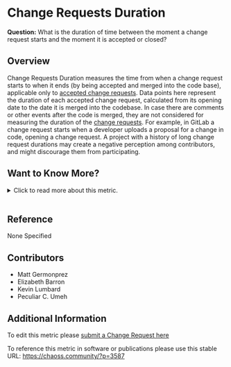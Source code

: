 # Change Requests Duration

**Question:** What is the duration of time between the moment a change request starts and the moment it is accepted or closed?

## Overview

Change Requests Duration measures the time from when a change request starts to when it ends (by being accepted and merged into the code base), applicable only to [accepted change requests](https://chaoss.community/metric-change-requests-accepted/). Data points here represent the duration of each accepted change request, calculated from its opening date to the date it is merged into the codebase. In case there are comments or other events after the code is merged, they are not considered for measuring the duration of the [change requests](https://chaoss.community/metric-change-requests/).  For example, in GitLab a change request starts when a developer uploads a proposal for a change in code, opening a change request. A project with a history of long change request durations may create a negative perception among contributors, and might discourage them from participating.

## Want to Know More?

<span markdown="1"><details>

<summary>Click to read more about this metric.</summary>

### Data Collection Strategies

**Specific description: GitHub**

In the case of GitHub, duration is considered for pull requests that are accepted and merged in the code base. For an individual pull request, duration starts when it is opened, and finishes when the commits it includes are merged into the code base.

Mandatory parameters (for GitHub): None.

**Specific description: GitLab**

In the case of GitLab, duration is considered for merge requests that are accepted and merged in the code base. For an individual merge request, duration starts when it is opened, and finishes when the commits it includes are merged into the code base.

Mandatory parameters (for GitLab): None.

**Specific description: Gerrit**

In the case of Gerrit, duration is considered for code reviews that are accepted and merged in the code base. For an individual code review, duration starts when it is opened, and finishes when the commits it includes are merged into the code base.

*   Mandatory parameters (for Gerrit): None.

Potential aggregators include:

*   Median. Median (50% percentile) of change request duration for all accepted change requests in the considered period of time.

Potential parameters include:

*   Period of time. Start and finish date of the period. Default: forever. Period during which accepted change requests are considered. An accepted change request is considered to be in the period if its creation event is in the period.
*   Criteria for source code. Algorithm. Default: all files are source code. If we are focused on source code, we need a criteria for deciding whether a file is a part of the source code or not.

### Filters

*   By actors (submitter, reviewer, merger). Requires actor merging (merging ids corresponding to the same author).
*   By groups of actors (employer, gender... for each of the actors). Requires actor grouping, and likely, actor merging.
*   Median per month over time
*   Median per group over time
*   Distribution of durations for a certain period

</details></span><br>

## Reference

None Specified

## Contributors

*   Matt Germonprez
*   Elizabeth Barron
*   Kevin Lumbard
*   Peculiar C. Umeh

## Additional Information

To edit this metric please [submit a Change Request here](https://github.com/chaoss/wg-evolution/blob/main/focus-areas/code-development-efficiency/change-requests-duration.md)

To reference this metric in software or publications please use this stable URL: <https://chaoss.community/?p=3587>

<!-- # For groupings in the knowledge base
Context tags: Lifecycle, Contribution, Platform
Keyword tags: change request, accepted changes, review duration,  merged, code base, 
-->
